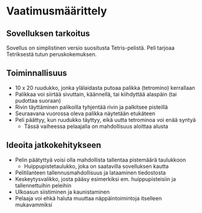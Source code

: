 # Vaatimusmäärittely

## Sovelluksen tarkoitus

Sovellus on simplistinen versio suositusta Tetris-pelistä. Peli
tarjoaa Tetriksestä tutun peruskokemuksen.

## Toiminnallisuus

 - 10 x 20 ruudukko, jonka ylälaidasta putoaa palikka (tetromino) kerrallaan
 - Palikkaa voi siirtää sivuttain, käännellä, tai kiihdyttää alaspäin (tai pudottaa suoraan)
 - Rivin täyttäminen palikoilla tyhjentää rivin ja palkitsee pisteillä
 - Seuraavana vuorossa oleva palikka näytetään etukäteen
 - Peli päättyy, kun ruudukko täyttyy, eikä uutta tetrominoa voi enää syntyä
   - Tässä vaiheessa pelaajalla on mahdollisuus aloittaa alusta

## Ideoita jatkokehitykseen

 - Pelin päätyttyä voisi olla mahdollista tallentaa pistemäärä taulukkoon
   - Huippupistetaulukko, joka on saatavilla sovelluksen kautta
 - Pelitilanteen tallennusmahdollisuus ja lataaminen tiedostosta
 - Keskeytysvalikko, josta pääsy esimerkiksi em. huippupisteisiin ja tallennettuihin peleihin
 - Ulkoasun siistiminen ja kaunistaminen
 - Pelaaja voi ehkä haluta muuttaa näppäintoimintoja itselleen mukavammiksi